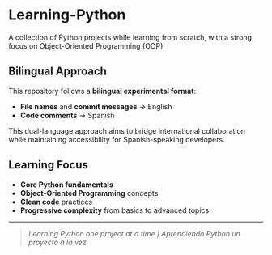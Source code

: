 # Learning-Python
A collection of Python projects while learning from scratch, with a strong focus on Object-Oriented Programming (OOP)

## Bilingual Approach

This repository follows a **bilingual experimental format**:

- **File names** and **commit messages** → English
- **Code comments** → Spanish

This dual-language approach aims to bridge international collaboration while maintaining accessibility for Spanish-speaking developers.

## Learning Focus

- **Core Python fundamentals**
- **Object-Oriented Programming** concepts
- **Clean code** practices
- **Progressive complexity** from basics to advanced topics

---

> *Learning Python one project at a time | Aprendiendo Python un proyecto a la vez*
